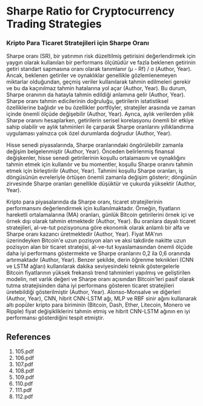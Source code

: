 # Sharpe Ratio for Cryptocurrency Trading Strategies

### Kripto Para Ticaret Stratejileri için Sharpe Oranı

Sharpe oranı (SR), bir yatırımın risk düzeltilmiş getirisini değerlendirmek için yaygın olarak kullanılan bir performans ölçütüdür ve fazla beklenen getirinin getiri standart sapmasına oranı olarak tanımlanır (µ - Rf) / σ (Author, Year). Ancak, beklenen getiriler ve oynaklıklar genellikle gözlemlenemeyen miktarlar olduğundan, geçmiş veriler kullanılarak tahmin edilmeleri gerekir ve bu da kaçınılmaz tahmin hatalarına yol açar (Author, Year). Bu durum, Sharpe oranının da hatayla tahmin edildiği anlamına gelir (Author, Year). Sharpe oranı tahmin edicilerinin doğruluğu, getirilerin istatistiksel özelliklerine bağlıdır ve bu özellikler portföyler, stratejiler arasında ve zaman içinde önemli ölçüde değişebilir (Author, Year). Ayrıca, aylık verilerden yıllık Sharpe oranını hesaplarken, getirilerin serisel korelasyonu önemli bir etkiye sahip olabilir ve aylık tahminleri ile çarparak Sharpe oranlarını yıllıklandırma uygulaması yalnızca çok özel durumlarda doğrudur (Author, Year).

Hisse senedi piyasalarında, Sharpe oranlarındaki öngörülebilir zamanla değişim belgelenmiştir (Author, Year). Önceden belirlenmiş finansal değişkenler, hisse senedi getirilerinin koşullu ortalamasını ve oynaklığını tahmin etmek için kullanılır ve bu momentler, koşullu Sharpe oranını tahmin etmek için birleştirilir (Author, Year). Tahmini koşullu Sharpe oranları, iş döngüsünün evreleriyle örtüşen önemli zamanla değişim gösterir; döngünün zirvesinde Sharpe oranları genellikle düşüktür ve çukurda yüksektir (Author, Year).

Kripto para piyasalarında da Sharpe oranı, ticaret stratejilerinin performansını değerlendirmek için kullanılmaktadır. Örneğin, fiyatların hareketli ortalamalarına (MA) oranları, günlük Bitcoin getirilerini örnek içi ve örnek dışı olarak tahmin etmektedir (Author, Year). Bu oranlara dayalı ticaret stratejileri, al-ve-tut pozisyonuna göre ekonomik olarak anlamlı bir alfa ve Sharpe oranı kazancı üretmektedir (Author, Year). Fiyat MA'nın üzerindeyken Bitcoin'e uzun pozisyon alan ve aksi takdirde nakitte uzun pozisyon alan bir ticaret stratejisi, al-ve-tut kıyaslamasından önemli ölçüde daha iyi performans göstermekte ve Sharpe oranlarını 0,2 ila 0,6 oranında artırmaktadır (Author, Year). Benzer şekilde, derin öğrenme teknikleri (CNN ve LSTM ağları) kullanılarak dakika seviyesindeki teknik göstergelerle Bitcoin fiyatlarının yüksek frekanslı trend tahminleri yapılmış ve geliştirilen modelin, net varlık değeri ve Sharpe oranı açısından Bitcoin'leri pasif olarak tutma stratejisinden daha iyi performans gösteren ticaret stratejileri üretebildiği gösterilmiştir (Author, Year). Alonso-Monsalve ve diğerleri (Author, Year), CNN, hibrit CNN-LSTM ağı, MLP ve RBF sinir ağını kullanarak altı popüler kripto para biriminin (Bitcoin, Dash, Ether, Litecoin, Monero ve Ripple) fiyat değişikliklerini tahmin etmiş ve hibrit CNN-LSTM ağının en iyi performansı gösterdiğini tespit etmiştir.


## References

1. 105.pdf
2. 106.pdf
3. 107.pdf
4. 108.pdf
5. 109.pdf
6. 110.pdf
7. 111.pdf
8. 112.pdf
